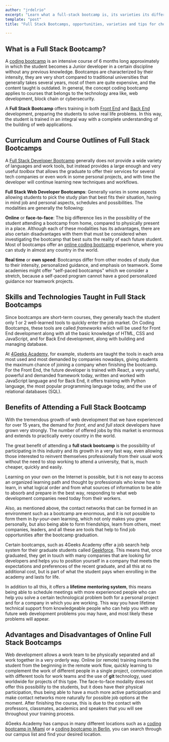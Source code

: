 ```yaml
---
author: "jrdelrio"
excerpt: "Learn what a full-stack bootcamp is, its varieties its different modalities, payment opportunities, different approaches and some tips to find the one that best suits your situation, based on the benefits and disadvantages of each type."
template: "post"
title: "Full Stack Bootcamps, opportunities, varieties and tips for choosing your best one"

---
```


## What is a Full Stack Bootcamp?

A [coding bootcamp](https://4geeksacademy.com/us/coding-bootcamp) is an intensive course of 6 months long approximately in which the student becomes a Junior developer in a certain discipline without any previous knowledge. Bootcamps are characterized by their intensity, they are very short compared to traditional universities that generally takes several years, most of them are quite expensive, and the content taught is outdated. In general, the concept coding bootcamp applies to courses that belongs to the technology area like, web development, block chain or cybersecurity.

A **Full Stack Bootcamp** offers training in both [Front End](https://4geeks.com/lesson/what-is-front-end-development) and [Back End](https://4geeks.com/lesson/backend-developer) development, preparing the students to solve real life problems. In this way, the student is trained in an integral way with a complete understanding of the building of web applications.

## Curriculum and Course Outlines of Full Stack Bootcamps

A [Full Stack Developer Bootcamp](https://4geeksacademy.com/us/coding-bootcamps/part-time-full-stack-developer) generally does not provide a wide variety of languages and work tools, but instead provides a large enough and very useful *toolbox* that allows the graduate to offer their services for several tech companies or even work in some personal projects, and with time the developer will continue learning new techniques and workflows.

**Full Stack Web Developer Bootcamps**: Generally varies in some aspects allowing students to pick the study plan that best fits their situation, having in mind job and personal aspects, schedules and possibilities. The modalities are generally the following:

**Online** or **face-to-face**: The big difference lies in the possibility of the student attending a bootcamp from home, compared to physically present in a place. Although each of these modalities has its advantages, there are also certain disadvantages with them that must be considered when investigating the bootcamp that best suits the reality of each future student. Most of bootcamps offer an [online coding bootcamp](https://4geeksacademy.com/us/coding-campus/online-coding-bootcamp) experience, where you can study in almost any country in the world.

**Real time** or **own speed**: Bootcamps differ from other modes of study due to their intensity, personalized guidance, and emphasis on teamwork. Some academies might offer "self-paced bootcamps" which we consider a stretch, because a self-paced program cannot have a good personalized guidance nor teamwork projects.

## Skills and Technologies Taught in Full Stack Bootcamps

Since bootcamps are short-term courses, they generally teach the student only 1 or 2 well-learned tools to quickly enter the job market. On Coding Bootcamps, these tools are called *frameworks* which will be used for Front End development along with all the basic knowledge of HTML, CSS and JavaScript, and for Back End development, along with building and managing database.

At [4Geeks Academy](https://4geeksacademy.com/), for example, students are taught the tools in each area most used and most demanded by companies nowadays, giving students the maximum chance of joining a company when finishing the bootcamp. For the Front End, the future developer is trained with React, a very useful, powerful and demanded framework today, written and worked with JavaScript language and for Back End, it offers training with Python language, the most popular programming language today, and the use of relational databases (SQL).


## Benefits of Attending a Full Stack Bootcamp

With the tremendous growth of web development that we have experienced for over 15 years, the demand for *front*, *end* and *full stack* developers have grown very strongly. The number of offered jobs by this market is enormous and extends to practically every country in the world.

The great benefit of attending a **full stack bootcamp** is the possibility of participating in this industry and its growth in a very fast way, even allowing those interested to reinvent themselves professionally from their usual work without the need to stop working to attend a university, that is, much cheaper, quickly and easily.

Learning on your own on the Internet is possible, but it is not easy to access an organized learning path and thought by professionals who know how to learn, in what logical order and from what sources of information to be able to absorb and prepare in the best way, responding to what web development companies need today from their workers.

Also, as mentioned above, the contact networks that can be formed in an environment such as a bootcamp are enormous, and it is not possible to form them in *by-your-own* learning, which not only makes you grow personally, but also being able to form friendships, learn from others, meet companies, leaders, and all these are tools that help to find job opportunities after the bootcamp graduation.

Certain bootcamps, such as 4Geeks Academy offer a job search help system for their graduate students called [Geekforce](https://4geeksacademy.com/us/geekforce-career-support). This means that, once graduated, they get in touch with many companies that are looking for developers and helps you to position yourself in a company that meets the expectations and preferences of the recent graduate, and all this at no additional cost, but is part of what the student pays when enrolling in the academy and lasts for life.

In addition to all this, it offers a **lifetime mentoring system**, this means being able to schedule meetings with more experienced people who can help you solve a certain technological problem both for a personal project and for a company in which you are working. This way you have lifetime technical support from knowledgeable people who can help you with any future web development problems you may have, and most likely these problems will appear.

## Advantages and Disadvantages of Online Full Stack Bootcamps

Web development allows a work team to be physically separated and all work together in a very orderly way. Online (or remote) training inserts the student from the beginning in the remote work flow, quickly learning to complement the work of different people in a single project, communication with different tools for work teams and the use of **git** technology, used worldwide for projects of this type. The face-to-face modality does not offer this possibility to the students, but it does have their physical participation, thus being able to have a much more active participation and make contact networks more naturally for possible job options at the moment. After finishing the course, this is due to the contact with professors, classmates, academics and speakers that you will see throughout your training process.

4Geeks Academy has campus in many different locations such as a [coding bootcamp in Miami](https://4geeksacademy.com/us/coding-campus/coding-bootcamp-miami) or a [coding bootcamp in Berlin](https://4geeksacademy.com/us/coding-campus/coding-bootcamp-berlin-germany), you can search through our campus list and find your desired location.
